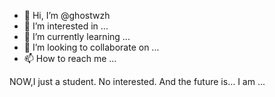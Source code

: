 - 👋 Hi, I’m @ghostwzh
- 👀 I’m interested in ...
- 🌱 I’m currently learning ...
- 💞️ I’m looking to collaborate on ...
- 📫 How to reach me ...

<!---
ghostwzh/ghostwzh is a ✨ special ✨ repository because its `README.md` (this file) appears on your GitHub profile.
You can click the Preview link to take a look at your changes.
--->

NOW,I just a student.
No interested.
And the future is...
I am ...
